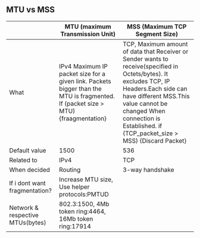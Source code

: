 ## MTU vs MSS

||MTU (maximum Transmission Unit)|MSS (Maximum TCP Segment Size)|
|---|---|---|
|What|IPv4 Maximum IP packet size for a given link. Packets bigger than the MTU is fragmented. If (packet size > MTU) {fraagmentation}|TCP, Maximum amount of data that Receiver or Sender wants to receive(specified in Octets/bytes). It excludes TCP, IP Headers.Each side can have different MSS.This value cannot be changed When connection is Established. if (TCP_packet_size > MSS) {Discard Packet}|
|Default value|1500| 536|
|Related to|IPv4|TCP|
|When decided|Routing|3-way handshake|
|If i dont want fragmentation?|Increase MTU size, Use helper protocols:PMTUD||
|Network & respective MTUs(bytes)|802.3:1500, 4Mb token ring:4464, 16Mb token ring:17914||
